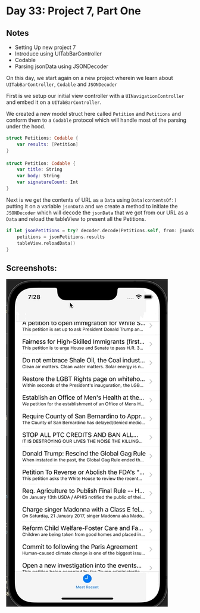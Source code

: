 # Day 33: Project 7, Part One

## Notes

- Setting Up new project 7
- Introduce using UITabBarController
- Codable
- Parsing jsonData using JSONDecoder

On this day, we start again on a new project wherein we learn about `UITabBarController`, `Codable` and `JSONDecoder`

First is we setup our initial view controller with a `UINavigationController` and embed it on a `UITabBarController`.

We created a new model struct here called `Petition` and `Petitions` and conform them to a `Codable` protocol which will handle most of the parsing under the hood.

```swift
struct Petitions: Codable {
    var results: [Petition]
}

struct Petition: Codable {
    var title: String
    var body: String
    var signatureCount: Int
}
```

Next is we get the contents of URL as a `Data` using `Data(contentsOf:)` putting it on a variable `jsonData` and we create a method to initiate the `JSONDecoder` which will decode the `jsonData` that we got from our URL as a `Data` and reload the tableView to present all the Petitions.

```swift
if let jsonPetitions = try? decoder.decode(Petitions.self, from: jsonData) {
    petitions = jsonPetitions.results
    tableView.reloadData()
}
```

## Screenshots:
![App-Screenshot](documentation/1.gif)
